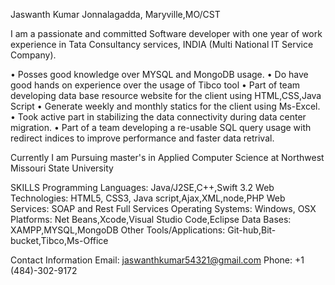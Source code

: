 Jaswanth Kumar Jonnalagadda, Maryville,MO/CST

I am a passionate and committed Software developer with one year of work experience in Tata Consultancy services, INDIA (Multi National IT Service Company).

• Posses good knowledge over MYSQL and MongoDB usage.
• Do have good hands on experience over the usage of Tibco tool
• Part of team developing data base resource website for the client using HTML,CSS,Java Script
• Generate weekly and monthly statics for the client using Ms-Excel.
• Took active part in stabilizing the data connectivity during data center migration.
• Part of a team developing a re-usable SQL query usage with redirect indices to improve
performance and faster data retrival.

Currently I am Pursuing master's in Applied Computer Science at Northwest Missouri State University 

SKILLS
Programming Languages: Java/J2SE,C++,Swift 3.2
Web Technologies: HTML5, CSS3, Java script,Ajax,XML,node,PHP
Web Services: SOAP and Rest Full Services
Operating Systems: Windows, OSX
Platforms: Net Beans,Xcode,Visual Studio Code,Eclipse
Data Bases: XAMPP,MYSQL,MongoDB
Other Tools/Applications: Git-hub,Bit-bucket,Tibco,Ms-Office 

Contact Information
Email: jaswanthkumar54321@gmail.com
Phone: +1 (484)-302-9172
